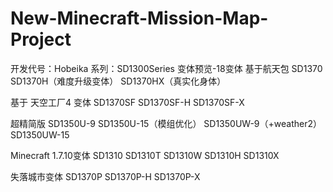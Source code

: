 # New-Minecraft-Mission-Map-Project
开发代号：Hobeika
系列：SD1300Series
变体预览-18变体
基于航天包
SD1370
SD1370H（难度升级变体）
SD1370HX（真实化身体）

基于 天空工厂4 变体
SD1370SF
SD1370SF-H
SD1370SF-X

超精简版
SD1350U-9
SD1350U-15（模组优化）
SD1350UW-9（+weather2）
SD1350UW-15

Minecraft 1.7.10变体
SD1310
SD1310T
SD1310W
SD1310H
SD1310X

失落城市变体
SD1370P
SD1370P-H
SD1370P-X
